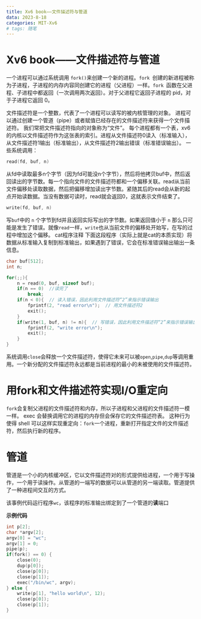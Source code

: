 ```yaml
---
title: Xv6 book——文件描述符与管道
data: 2023-8-18
categories: MIT-Xv6
# tags: 随笔
---
```


# Xv6 book——文件描述符与管道

一个进程可以通过系统调用 `fork()`来创建一个新的进程。`fork `创建的新进程被称为子进程，子进程的内存内容同创建它的进程（父进程）一样。`fork `函数在父进程、子进程中都返回（一次调用两次返回）。对于父进程它返回子进程的 pid，对于子进程它返回 0。


文件描述符是一个整数，代表了一个进程可以读写的被内核管理的对象。
进程可以通过创建一个管道（pipe）或者赋值已经存在的文件描述符来获得一个文件描述符。
我们常把文件描述符指向的对象称为“文件”。
每个进程都有一个表，xv6的内核以文件描述符作为这张表的索引。进程从文件描述符0读入（标准输入），从文件描述符1输出（标准输出），从文件描述符2输出错误（标准错误输出）。
一些系统调用：
```cpp 
read(fd, buf, n)
```
从fd中读取最多n个字节（因为fd可能没n个字节），然后将他拷贝buf中，然后返回读出的字节数。每一个指向文件的文件描述符都和一个偏移关联。read从当前文件偏移处读取数据，然后把偏移增加读出字节数。紧随其后的read会从新的起点开始读数据。当没有数据可读时，read就会返回0，这就表示文件结束了。
```cpp
write(fd, buf, n)
```
写`buf`中的 `n` 个字节到fd并且返回实际写出的字节数。如果返回值小于 `n` 那么只可能是发生了错误。就像`read`一样，`write`也从当前文件的偏移处开始写，在写的过程中增加这个偏移。
cat程序注释
下面这段程序（实际上就是cat的本质实现）将数据从标准输入复制到标准输出，如果遇到了错误，它会在标准错误输出输出一条信息。
```cpp
char buf[512];
int n;

for(;;){
    n = read(0, buf, sizeof buf);
    if(n == 0)  //读完了
        break;
    if(n < 0){  // 读入错误，因此利用文件描述符“2”来指示错误输出
        fprintf(2, "read error\n");  // 用文件描述符2
        exit();
    }
    if(write(1, buf, n) != n){  // 写错误，因此利用文件描述符“2”来指示错误输出
        fprintf(2, "write error\n");
        exit();
    }
}
```
系统调用`close`会释放一个文件描述符，使得它未来可以被`open`,`pipe`,`dup`等调用重用。一个新分配的文件描述符永远都是当前进程的最小的未被使用的文件描述符。
# 用fork和文件描述符实现I/O重定向
`fork`会复制父进程的文件描述符和内存，所以子进程和父进程的文件描述符一模一样。
exec 会替换调用它的进程的内存但会保存它的文件描述符表。
这种行为使得 shell 可以这样实现重定向：`fork`一个进程，重新打开指定文件的文件描述符，然后执行新的程序。

# 管道
管道是一个小的内核缓冲区，它以文件描述符对的形式提供给进程，一个用于写操作，一个用于读操作。从管道的一端写的数据可以从管道的另一端读取。管道提供了一种进程间交互的方式。

该事例代码运行程序`wc`，该程序的标准输出绑定到了一个管道的**读**端口

**示例代码**
```cpp
int p[2];
char *argv[2];
argv[0] = "wc";
argv[1] = 0;
pipe(p);
if(fork() == 0) {
    close(0);
    dup(p[0]);
    close(p[0]);
    close(p[1]);
    exec("/bin/wc", argv);
} else {
    write(p[1], "hello world\n", 12);
    close(p[0]);
    close(p[1]);
}
```
